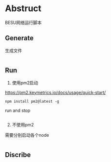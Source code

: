 # Abstruct

BESU网络运行脚本

## Generate

生成文件
```
```

## Run

1. 使用pm2启动

https://pm2.keymetrics.io/docs/usage/quick-start/

```
npm install pm2@latest -g
```

run and stop
```
```

2. 不使用pm2

需要分别启动各个node

```
```

## Discribe


